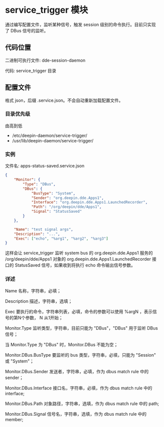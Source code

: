 # service_trigger 模块

通过编写配置文件，监听某种信号，触发 session 级别的命令执行。目前只实现了 DBus 信号的监听。



## 代码位置
二进制可执行文件: dde-session-daemon

代码: service_trigger 目录

## 配置文件
格式 json，后缀 .service.json。不会自动重新加载配置文件。

### 目录优先级
由高到低
- /etc/deepin-daemon/service-trigger/
- /usr/lib/deepin-daemon/service-trigger/


### 实例
文件名: apps-status-saved.service.json

```json
{
    "Monitor": {
        "Type": "DBus",
        "DBus": {
            "BusType": "System",
            "Sender": "org.deepin.dde.Apps1",
            "Interface": "org.deepin.dde.Apps1.LaunchedRecorder",
            "Path": "/org/deepin/dde/Apps1",
            "Signal": "StatusSaved"
        }
    },

    "Name": "test signal args",
    "Description": "...",
    "Exec": ["echo", "%arg1", "%arg2", "%arg3"]
}
```

这样会让 service_trigger 监听 system bus 的 org.deepin.dde.Apps1 服务的 /org/deepin/dde/Apps1 对象的 org.deepin.dde.Apps1.LaunchedRecorder 接口的 StatusSaved 信号，如果收到将执行 echo 命令输出信号参数。

### 详述
Name 名称，字符串，必填；

Description 描述，字符串，选填；

Exec 要执行的命令，字符串列表，必填，命令的参数可以使用 %argN ，表示信号的第N个参数， N 从1开始；

Monitor.Type 监听类型，字符串，目前只能为 "DBus"，"DBus" 用于监听 DBus 信号；

当 Monitor.Type 为 "DBus" 时，Monitor.DBus 不能为空；

Monitor.DBus.BusType  要监听的 bus 类型，字符串，必填，只能为 "Session" 或 "System"；

Monitor.DBus.Sender 发送者，字符串，必填，作为 dbus match rule 中的 sender；

Monitor.DBus.Interface 接口名，字符串，必填，作为 dbus match rule 中的 interface;

Monitor.DBus.Path 对象路径，字符串，选填，作为 dbus match rule 中的 path;

Monitor.DBus.Signal 信号名，字符串，选填，作为 dbus match rule 中的 member;